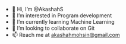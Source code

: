 - 👋 Hi, I’m @AkashahS
- 👀 I’m interested in Program development 
- 🌱 I’m currently learning Machine Learning
- 💞️ I’m looking to collaborate on Git
- 📫 Reach me at akashahmohsin@gmail.com

<!---
AkashahS/AkashahS is a ✨ special ✨ repository because its `README.md` (this file) appears on your GitHub profile.
You can click the Preview link to take a look at your changes.
--->
